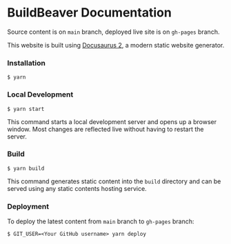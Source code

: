# BuildBeaver Documentation

Source content is on `main` branch, deployed live site is on `gh-pages` branch.

This website is built using [Docusaurus 2](https://docusaurus.io/), a modern static website generator.

### Installation

```
$ yarn
```

### Local Development

```
$ yarn start
```

This command starts a local development server and opens up a browser window. Most changes are reflected live without having to restart the server.

### Build

```
$ yarn build
```

This command generates static content into the `build` directory and can be served using any static contents hosting service.

### Deployment

To deploy the latest content from `main` branch to `gh-pages` branch:
```
$ GIT_USER=<Your GitHub username> yarn deploy
```
